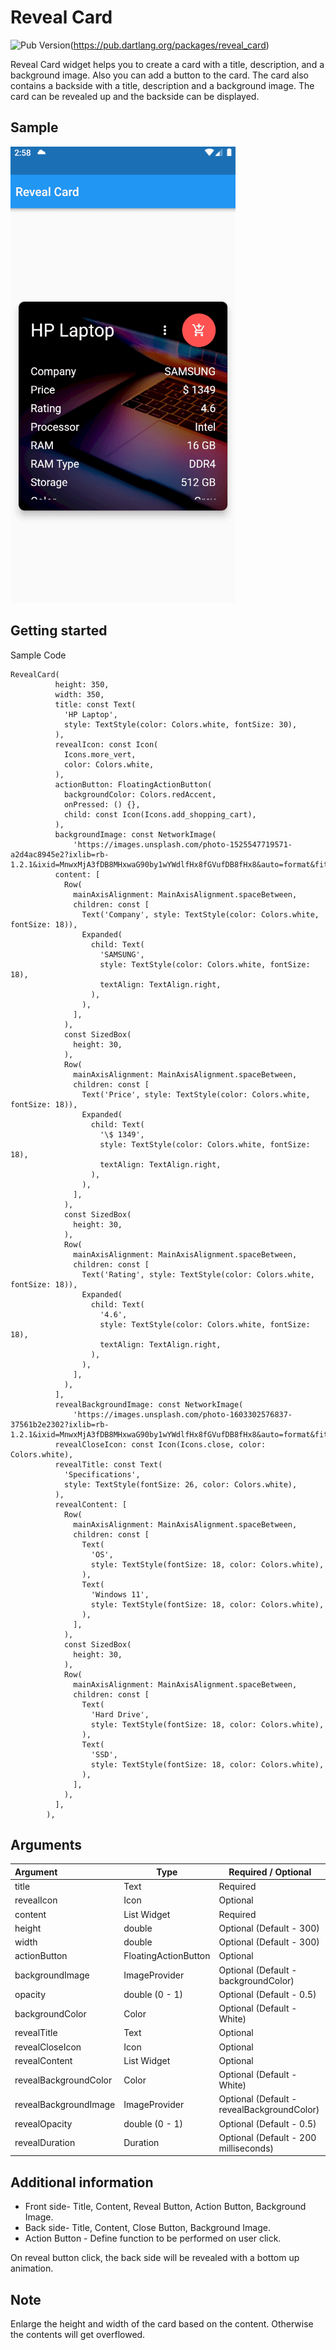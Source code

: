# Reveal Card

![Pub Version](https://img.shields.io/pub/v/reveal_card)(https://pub.dartlang.org/packages/reveal_card)

Reveal Card widget helps you to create a card with a title, description, and a background image. Also you can add a button to the card. The card also contains a backside with a title, description and a background image. The card can be revealed up and the backside can be displayed.

## Sample

![](assets/20220504_150008_Reveal_Card.gif)

## Getting started

Sample Code

```
RevealCard(
          height: 350,
          width: 350,
          title: const Text(
            'HP Laptop',
            style: TextStyle(color: Colors.white, fontSize: 30),
          ),
          revealIcon: const Icon(
            Icons.more_vert,
            color: Colors.white,
          ),
          actionButton: FloatingActionButton(
            backgroundColor: Colors.redAccent,
            onPressed: () {},
            child: const Icon(Icons.add_shopping_cart),
          ),
          backgroundImage: const NetworkImage(
              'https://images.unsplash.com/photo-1525547719571-a2d4ac8945e2?ixlib=rb-1.2.1&ixid=MnwxMjA3fDB8MHxwaG90by1wYWdlfHx8fGVufDB8fHx8&auto=format&fit=crop&w=764&q=80'),
          content: [
            Row(
              mainAxisAlignment: MainAxisAlignment.spaceBetween,
              children: const [
                Text('Company', style: TextStyle(color: Colors.white, fontSize: 18)),
                Expanded(
                  child: Text(
                    'SAMSUNG',
                    style: TextStyle(color: Colors.white, fontSize: 18),
                    textAlign: TextAlign.right,
                  ),
                ),
              ],
            ),
            const SizedBox(
              height: 30,
            ),
            Row(
              mainAxisAlignment: MainAxisAlignment.spaceBetween,
              children: const [
                Text('Price', style: TextStyle(color: Colors.white, fontSize: 18)),
                Expanded(
                  child: Text(
                    '\$ 1349',
                    style: TextStyle(color: Colors.white, fontSize: 18),
                    textAlign: TextAlign.right,
                  ),
                ),
              ],
            ),
            const SizedBox(
              height: 30,
            ),
            Row(
              mainAxisAlignment: MainAxisAlignment.spaceBetween,
              children: const [
                Text('Rating', style: TextStyle(color: Colors.white, fontSize: 18)),
                Expanded(
                  child: Text(
                    '4.6',
                    style: TextStyle(color: Colors.white, fontSize: 18),
                    textAlign: TextAlign.right,
                  ),
                ),
              ],
            ),
          ],
          revealBackgroundImage: const NetworkImage(
              'https://images.unsplash.com/photo-1603302576837-37561b2e2302?ixlib=rb-1.2.1&ixid=MnwxMjA3fDB8MHxwaG90by1wYWdlfHx8fGVufDB8fHx8&auto=format&fit=crop&w=1468&q=80'),
          revealCloseIcon: const Icon(Icons.close, color: Colors.white),
          revealTitle: const Text(
            'Specifications',
            style: TextStyle(fontSize: 26, color: Colors.white),
          ),
          revealContent: [
            Row(
              mainAxisAlignment: MainAxisAlignment.spaceBetween,
              children: const [
                Text(
                  'OS',
                  style: TextStyle(fontSize: 18, color: Colors.white),
                ),
                Text(
                  'Windows 11',
                  style: TextStyle(fontSize: 18, color: Colors.white),
                ),
              ],
            ),
            const SizedBox(
              height: 30,
            ),
            Row(
              mainAxisAlignment: MainAxisAlignment.spaceBetween,
              children: const [
                Text(
                  'Hard Drive',
                  style: TextStyle(fontSize: 18, color: Colors.white),
                ),
                Text(
                  'SSD',
                  style: TextStyle(fontSize: 18, color: Colors.white),
                ),
              ],
            ),
          ],
        ),
```

## Arguments


| Argument              | Type                 | Required / Optional                        |
| :---------------------- | ---------------------- | -------------------------------------------- |
| title                 | Text                 | Required                                   |
| revealIcon            | Icon                 | Optional                                   |
| content               | List Widget          | Required                                   |
| height                | double               | Optional (Default - 300)                   |
| width                 | double               | Optional (Default - 300)                   |
| actionButton          | FloatingActionButton | Optional                                   |
| backgroundImage       | ImageProvider        | Optional (Default - backgroundColor)       |
| opacity               | double (0 - 1)       | Optional (Default - 0.5)                   |
| backgroundColor       | Color                | Optional (Default - White)                 |
| revealTitle           | Text                 | Optional                                   |
| revealCloseIcon       | Icon                 | Optional                                   |
| revealContent         | List Widget          | Optional                                   |
| revealBackgroundColor | Color                | Optional (Default - White)                 |
| revealBackgroundImage | ImageProvider        | Optional (Default - revealBackgroundColor) |
| revealOpacity         | double (0 - 1)       | Optional (Default - 0.5)                   |
| revealDuration        | Duration             | Optional (Default - 200 milliseconds)      |

## Additional information

* Front side- Title, Content, Reveal Button, Action Button, Background Image.
* Back side- Title, Content, Close Button, Background Image.
* Action Button - Define function to be performed on user click.

On reveal button click, the back side will be revealed with a bottom up animation.

## Note

Enlarge the height and width of the card based on the content. Otherwise the contents will get overflowed.
